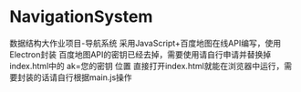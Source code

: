 # NavigationSystem
数据结构大作业项目-导航系统
采用JavaScript+百度地图在线API编写，使用Electron封装
百度地图API的密钥已经去掉，需要使用请自行申请并替换掉index.html中的 ak=您的密钥 位置
直接打开index.html就能在浏览器中运行，需要封装的话请自行根据main.js操作
